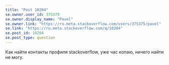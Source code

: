 ```yaml
---
title: "Post 10204"
se.owner.user_id: 375375
se.owner.display_name: "Pavel"
se.owner.link: "https://ru.meta.stackoverflow.com/users/375375/pavel"
se.link: "https://ru.meta.stackoverflow.com/q/10204"
se.post_id: 10204
se.post_type: question
---
```

<p>Как найти контакты профиля stackoverflow, уже час копаю, ничего найти не могу.</p>
